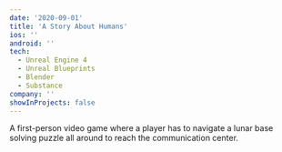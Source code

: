 ```yaml
---
date: '2020-09-01'
title: 'A Story About Humans'
ios: ''
android: ''
tech:
  - Unreal Engine 4
  - Unreal Blueprints
  - Blender
  - Substance
company: ''
showInProjects: false
---
```


A first-person video game where a player has to navigate a lunar base solving puzzle all around to reach the communication center.
